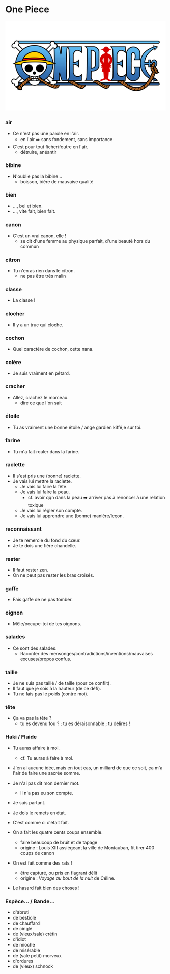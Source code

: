 # One Piece

![Les Mots](./Figures/one_piece_logo.png)

### air
  - Ce n'est pas une parole en l'air.
    + en l'air :arrow_right: sans fondement, sans importance
  - C'est pour tout ficher/foutre en l'air.
    + détruire, anéantir
  
### bibine
  - N'oublie pas la bibine...
    + boisson, bière de mauvaise qualité

### bien
  - ..., bel et bien.
  - ..., vite fait, bien fait.
  
### canon
  - C'est un vrai canon, elle !
    + se dit d'une femme au physique parfait, d'une beauté hors du commun
  
### citron
  - Tu n'en as rien dans le citron.
    + ne pas être très malin
  
### classe
  - La classe !
  
### clocher
  - Il y a un truc qui cloche.
  
### cochon
  - Quel caractère de cochon, cette nana.
  
### colère
  - Je suis vraiment en pétard.
  
### cracher
  - Allez, crachez le morceau.
    + dire ce que l'on sait
  
### étoile
  - Tu as vraiment une bonne étoile / ange gardien kiffé,e sur toi.
  
### farine
  - Tu m'a fait rouler dans la farine.
  
### raclette
  - Il s'est pris une (bonne) raclette.
  - Je vais lui mettre la raclette.
    + Je vais lui faire la fête.
    + Je vais lui faire la peau.
	  * cf. avoir qqn dans la peau :arrow_right: arriver pas à renoncer à une relation toxique
    + Je vais lui régler son compte.
	+ Je vais lui apprendre une (bonne) manière/leçon.
  
### reconnaissant
  + Je te remercie du fond du cœur.
  + Je te dois une fière chandelle.
  
### rester
  - Il faut rester zen.
  - On ne peut pas rester les bras croisés.
  
### gaffe
  - Fais gaffe de ne pas tomber.
  
### oignon
  - Mêle/occupe-toi de tes oignons.
  
### salades
  - Ce sont des salades.
    + Raconter des mensonges/contradictions/inventions/mauvaises excuses/propos confus.
  
### taille
  - Je ne suis pas taillé / de taille (pour ce conflit).
  - Il faut que je sois à la hauteur (de ce défi).
  - Tu ne fais pas le poids (contre moi).
  
### tête
  - Ça va pas la tête ?
    + tu es devenu fou ? ; tu es déraisonnable ; tu délires !
  
### Haki / Fluide
  - Tu auras affaire à moi.
    + cf. Tu auras à faire à moi.
  
  - J'en ai aucune idée, mais en tout cas, un milliard de que ce soit, ça m'a l'air de faire une sacrée somme.
  
  - Je n'ai pas dit mon dernier mot.
    + Il n'a pas eu son compte.
  
  - Je suis partant.
  
  - Je dois le remets en état.
  
  - C'est comme ci c'était fait.
  
  - On a fait les quatre cents coups ensemble.
    + faire beaucoup de bruit et de tapage
    + origine : Louis XIII assiégeant la ville de Montauban, fit tirer 400 coups de canon

  - On est fait comme des rats !
    + être capturé, ou pris en flagrant délit
    + origine : _Voyage au bout de la nuit_ de Céline.

  - Le hasard fait bien des choses !
  
### Espèce... / Bande...
  - d'abruti
  - de bestiole
  - de chauffard
  - de cinglé
  - de (vieux/sale) crétin
  - d'idiot
  - de mioche
  - de misérable
  - de (sale petit) morveux
  - d'ordures
  - de (vieux) schnock
